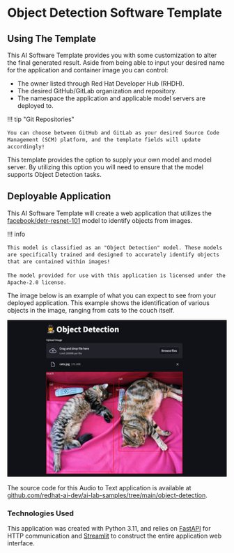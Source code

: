<!-- Original Recipe README: https://github.com/containers/ai-lab-recipes/blob/main/recipes/computer_vision/object_detection/README.md
-->

# **Object Detection Software Template**

## **Using The Template**

This AI Software Template provides you with some customization to alter the final generated result. Aside from being able to input your desired name for the application and container image you can control:

- The owner listed through Red Hat Developer Hub (RHDH).
- The desired GitHub/GitLab organization and repository.
- The namespace the application and applicable model servers are deployed to.

!!! tip "Git Repositories"

    You can choose between GitHub and GitLab as your desired Source Code Management (SCM) platform, and the template fields will update accordingly!


This template provides the option to supply your own model and model server. By utilizing this option you will need to ensure that the model supports Object Detection tasks.

## **Deployable Application**

This AI Software Template will create a web application that utilizes the [facebook/detr-resnet-101](https://huggingface.co/facebook/detr-resnet-101) model to identify objects from images. 

!!! info

    This model is classified as an "Object Detection" model. These models are specifically trained and designed to accurately identify objects that are contained within images!

    The model provided for use with this application is licensed under the Apache-2.0 license.

The image below is an example of what you can expect to see from your deployed application. This example shows the identification of various objects in the image, ranging from cats to the couch itself.

![Example of Application](./images/object-detection.png)

The source code for this Audio to Text application is available at [github.com/redhat-ai-dev/ai-lab-samples/tree/main/object-detection](https://github.com/redhat-ai-dev/ai-lab-samples/tree/main/object-detection).

### **Technologies Used**

This application was created with Python 3.11, and relies on [FastAPI](https://fastapi.tiangolo.com/) for HTTP communication and [Streamlit](https://streamlit.io/) to construct the entire application web interface.